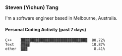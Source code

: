### Steven (Yichun) Tang

I'm a software engineer based in Melbourne, Australia.

#### Personal Coding Activity (past 7 days)
```
C++    ▓▓▓▓▓▓▓▓▓▓▓▓▓▓▓▓▓▓▓▓▓▓▓▓▓▓▓▓▓▓  80.72%
Text   ▓▓▓▓                            10.87%
other  ▓▓▓                              8.41%
```
